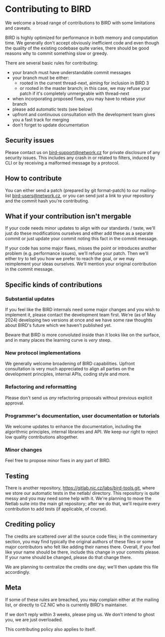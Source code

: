 # Contributing to BIRD

We welcome a broad range of contributions to BIRD with some limitations and
caveats.

BIRD is highly optimized for performance in both memory and computation time.
We generally don't accept obviously inefficient code and even though the
quality of the existing codebase quite varies, there should be good reasons
why to commit something slow or greedy.

There are several basic rules for contributing:

- your branch must have understandable commit messages
- your branch must be either:
  - rooted in the current thread-next, aiming for inclusion in BIRD 3
  - or rooted in the master branch; in this case, we may refuse your patch
    if it's completely unmergeable with thread-next
- when incorporating proposed fixes, you may have to rebase your branch
- please add automatic tests (see below)
- upfront and continuous consultation with the development team gives you a
  fast track for merging
- don't forget to update documentation

## Security issues

Please contact us on bird-support@network.cz for private disclosure of any
security issues. This includes any crash in or related to filters, induced by
CLI or by receiving a malformed message by a protocol.

## How to contribute

You can either send a patch (prepared by git format-patch) to our mailing-list
bird-users@network.cz, or you can send just a link to your repository and the
commit hash you're contributing.

## What if your contribution isn't mergable

If your code needs minor updates to align with our standards / taste, we'll
just do these modifications ourselves and either add these as a separate commit
or just update your commit noting this fact in the commit message.

If your code has some major flaws, misses the point or introduces another
problem (e.g. performance issues), we'll refuse your patch. Then we'll either
try to tell you how we prefer to reach the goal, or we may reimplement your
ideas ourselves. We'll mention your original contribution in the commit message.

## Specific kinds of contributions

### Substantial updates

If you feel like the BIRD internals need some major changes and you wish to
implement it, please contact the development team first. We're (as of May 2024)
developing two versions at once and we have some raw thoughts about BIRD's future
which we haven't published yet.

Beware that BIRD is more convoluted inside than it looks like on the surface,
and in many places the learning curve is _very_ steep.

### New protocol implementations

We generally welcome broadening of BIRD capabilities. Upfront consultation is
very much appreciated to align all parties on the development principles,
internal APIs, coding style and more.

### Refactoring and reformatting

Please don't send us _any_ refactoring proposals without previous explicit approval.

### Programmer's documentation, user documentation or tutorials

We welcome updates to enhance the documentation, including the algorithmic
principles, internal libraries and API. We keep our right to reject low quality
contributions altogether.

### Minor changes

Feel free to propose minor fixes in any part of BIRD.

## Testing

There is another repository, https://gitlab.nic.cz/labs/bird-tools.git, where
we store our automatic tests in the netlab/ directory. This repository is quite
messy and you may need some help with it. We're planning to move the Netlab
suite into the main git repository; after we do that, we'll require every
contribution to add tests (if applicable, of course).

## Crediting policy

The credits are scattered over all the source code files; in the commentary
section, you may find typically the original authors of these files or some
major contributors who felt like adding their names there. Overall, if you feel
like your name should be there, include this change in your commits please.
If your name should be changed, please do that change there.

We are planning to centralize the credits one day; we'll then update this file
accordingly.

## Meta

If some of these rules are breached, you may complain either at the mailing
list, or directly to CZ.NIC who is currently BIRD's maintainer.

If we don't reply within 3 weeks, please ping us. We don't intend to ghost you,
we are just overloaded.

This contributing policy also applies to itself.
